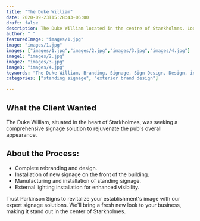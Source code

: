 ```yaml
---
title: "The Duke William"
date: 2020-09-23T15:28:43+06:00
draft: false
description: The Duke William located in the centre of Starkholmes. Looking for a complete signage scheme to give the pub a whole new look.
author: " "
featuredImage: "images/1.jpg"
image: "images/1.jpg"
images: ["images/1.jpg","images/2.jpg","images/3.jpg","images/4.jpg"]
image1: "images/2.jpg"
image2: "images/3.jpg"
image3: "images/4.jpg"
keywords: "The Duke William, Branding, Signage, Sign Design, Design, interior signage, exterior design"
categories: ["standing signage", "exterior brand design"]

---
```


## What the Client Wanted
The Duke William, situated in the heart of Starkholmes, was seeking a comprehensive signage solution to rejuvenate the pub's overall appearance.

## About the Process:
- Complete rebranding and design.
- Installation of new signage on the front of the building.
- Manufacturing and installation of standing signage.
- External lighting installation for enhanced visibility.

Trust Parkinson Signs to revitalize your establishment's image with our expert signage solutions. We'll bring a fresh new look to your business, making it stand out in the center of Starkholmes.
